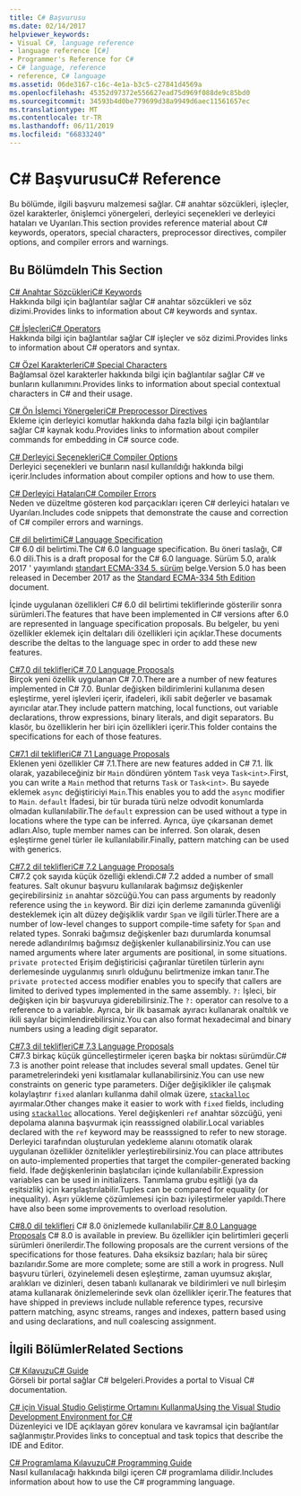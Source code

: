```yaml
---
title: C# Başvurusu
ms.date: 02/14/2017
helpviewer_keywords:
- Visual C#, language reference
- language reference [C#]
- Programmer's Reference for C#
- C# language, reference
- reference, C# language
ms.assetid: 06de3167-c16c-4e1a-b3c5-c27841d4569a
ms.openlocfilehash: 45352d97372e556627ead75d969f088de9c85bd0
ms.sourcegitcommit: 34593b4d0be779699d38a9949d6aec11561657ec
ms.translationtype: MT
ms.contentlocale: tr-TR
ms.lasthandoff: 06/11/2019
ms.locfileid: "66833240"
---
```

# <a name="c-reference"></a><span data-ttu-id="dc85b-102">C# Başvurusu</span><span class="sxs-lookup"><span data-stu-id="dc85b-102">C# Reference</span></span>
<span data-ttu-id="dc85b-103">Bu bölümde, ilgili başvuru malzemesi sağlar. C# anahtar sözcükleri, işleçler, özel karakterler, önişlemci yönergeleri, derleyici seçenekleri ve derleyici hataları ve Uyarıları.</span><span class="sxs-lookup"><span data-stu-id="dc85b-103">This section provides reference material about C# keywords, operators, special characters, preprocessor directives, compiler options, and compiler errors and warnings.</span></span>  
  
## <a name="in-this-section"></a><span data-ttu-id="dc85b-104">Bu Bölümde</span><span class="sxs-lookup"><span data-stu-id="dc85b-104">In This Section</span></span>  
 [<span data-ttu-id="dc85b-105">C# Anahtar Sözcükleri</span><span class="sxs-lookup"><span data-stu-id="dc85b-105">C# Keywords</span></span>](../../csharp/language-reference/keywords/index.md)  
 <span data-ttu-id="dc85b-106">Hakkında bilgi için bağlantılar sağlar C# anahtar sözcükleri ve söz dizimi.</span><span class="sxs-lookup"><span data-stu-id="dc85b-106">Provides links to information about C# keywords and syntax.</span></span>  
  
 [<span data-ttu-id="dc85b-107">C# İşleçleri</span><span class="sxs-lookup"><span data-stu-id="dc85b-107">C# Operators</span></span>](../../csharp/language-reference/operators/index.md)  
 <span data-ttu-id="dc85b-108">Hakkında bilgi için bağlantılar sağlar C# işleçler ve söz dizimi.</span><span class="sxs-lookup"><span data-stu-id="dc85b-108">Provides links to information about C# operators and syntax.</span></span>  

 [<span data-ttu-id="dc85b-109">C# Özel Karakterleri</span><span class="sxs-lookup"><span data-stu-id="dc85b-109">C# Special Characters</span></span>](../../csharp/language-reference/tokens/index.md)  
 <span data-ttu-id="dc85b-110">Bağlamsal özel karakterler hakkında bilgi için bağlantılar sağlar C# ve bunların kullanımını.</span><span class="sxs-lookup"><span data-stu-id="dc85b-110">Provides links to information about special contextual characters in C# and their usage.</span></span>  

 [<span data-ttu-id="dc85b-111">C# Ön İşlemci Yönergeleri</span><span class="sxs-lookup"><span data-stu-id="dc85b-111">C# Preprocessor Directives</span></span>](../../csharp/language-reference/preprocessor-directives/index.md)  
 <span data-ttu-id="dc85b-112">Ekleme için derleyici komutlar hakkında daha fazla bilgi için bağlantılar sağlar C# kaynak kodu.</span><span class="sxs-lookup"><span data-stu-id="dc85b-112">Provides links to information about compiler commands for embedding in C# source code.</span></span>  
  
 [<span data-ttu-id="dc85b-113">C# Derleyici Seçenekleri</span><span class="sxs-lookup"><span data-stu-id="dc85b-113">C# Compiler Options</span></span>](../../csharp/language-reference/compiler-options/index.md)  
 <span data-ttu-id="dc85b-114">Derleyici seçenekleri ve bunların nasıl kullanıldığı hakkında bilgi içerir.</span><span class="sxs-lookup"><span data-stu-id="dc85b-114">Includes information about compiler options and how to use them.</span></span>  
  
 [<span data-ttu-id="dc85b-115">C# Derleyici Hataları</span><span class="sxs-lookup"><span data-stu-id="dc85b-115">C# Compiler Errors</span></span>](../../csharp/language-reference/compiler-messages/index.md)  
 <span data-ttu-id="dc85b-116">Neden ve düzeltme gösteren kod parçacıkları içeren C# derleyici hataları ve Uyarıları.</span><span class="sxs-lookup"><span data-stu-id="dc85b-116">Includes code snippets that demonstrate the cause and correction of C# compiler errors and warnings.</span></span>  
  
 [<span data-ttu-id="dc85b-117">C# dil belirtimi</span><span class="sxs-lookup"><span data-stu-id="dc85b-117">C# Language Specification</span></span>](../../../_csharplang/spec/introduction.md)  
 <span data-ttu-id="dc85b-118">C# 6.0 dil belirtimi.</span><span class="sxs-lookup"><span data-stu-id="dc85b-118">The C# 6.0 language specification.</span></span> <span data-ttu-id="dc85b-119">Bu öneri taslağı, C# 6.0 dili.</span><span class="sxs-lookup"><span data-stu-id="dc85b-119">This is a draft proposal for the C# 6.0 language.</span></span> <span data-ttu-id="dc85b-120">Sürüm 5.0, aralık 2017 ' yayımlandı [standart ECMA-334 5. sürüm](https://www.ecma-international.org/publications/files/ECMA-ST/ECMA-334.pdf) belge.</span><span class="sxs-lookup"><span data-stu-id="dc85b-120">Version 5.0 has been released in December 2017 as the [Standard ECMA-334 5th Edition](https://www.ecma-international.org/publications/files/ECMA-ST/ECMA-334.pdf) document.</span></span>

<span data-ttu-id="dc85b-121">İçinde uygulanan özellikleri C# 6.0 dil belirtimi tekliflerinde gösterilir sonra sürümleri.</span><span class="sxs-lookup"><span data-stu-id="dc85b-121">The features that have been implemented in C# versions after 6.0 are represented in language specification proposals.</span></span> <span data-ttu-id="dc85b-122">Bu belgeler, bu yeni özellikler eklemek için deltaları dili özellikleri için açıklar.</span><span class="sxs-lookup"><span data-stu-id="dc85b-122">These documents describe the deltas to the language spec in order to add these new features.</span></span>

 [<span data-ttu-id="dc85b-123">C#7.0 dil teklifleri</span><span class="sxs-lookup"><span data-stu-id="dc85b-123">C# 7.0 Language Proposals</span></span>](../../../_csharplang/proposals/csharp-7.0/pattern-matching.md)  
 <span data-ttu-id="dc85b-124">Birçok yeni özellik uygulanan C# 7.0.</span><span class="sxs-lookup"><span data-stu-id="dc85b-124">There are a number of new features implemented in C# 7.0.</span></span> <span data-ttu-id="dc85b-125">Bunlar değişken bildirimlerini kullanıma desen eşleştirme, yerel işlevleri içerir, ifadeleri, ikili sabit değerler ve basamak ayırıcılar atar.</span><span class="sxs-lookup"><span data-stu-id="dc85b-125">They include pattern matching, local functions, out variable declarations, throw expressions, binary literals, and digit separators.</span></span> <span data-ttu-id="dc85b-126">Bu klasör, bu özelliklerin her biri için özellikleri içerir.</span><span class="sxs-lookup"><span data-stu-id="dc85b-126">This folder contains the specifications for each of those features.</span></span>
  
 [<span data-ttu-id="dc85b-127">C#7.1 dil teklifleri</span><span class="sxs-lookup"><span data-stu-id="dc85b-127">C# 7.1 Language Proposals</span></span>](../../../_csharplang/proposals/csharp-7.1/async-main.md)  
 <span data-ttu-id="dc85b-128">Eklenen yeni özellikler C# 7.1.</span><span class="sxs-lookup"><span data-stu-id="dc85b-128">There are new features added in C# 7.1.</span></span> <span data-ttu-id="dc85b-129">İlk olarak, yazabileceğiniz bir `Main` döndüren yöntem `Task` veya `Task<int>`.</span><span class="sxs-lookup"><span data-stu-id="dc85b-129">First, you can write a `Main` method that returns `Task` or `Task<int>`.</span></span> <span data-ttu-id="dc85b-130">Bu sayede eklemek `async` değiştiriciyi `Main`.</span><span class="sxs-lookup"><span data-stu-id="dc85b-130">This enables you to add the `async` modifier to `Main`.</span></span> <span data-ttu-id="dc85b-131">`default` İfadesi, bir tür burada türü nelze odvodit konumlarda olmadan kullanılabilir.</span><span class="sxs-lookup"><span data-stu-id="dc85b-131">The `default` expression can be used without a type in locations where the type can be inferred.</span></span> <span data-ttu-id="dc85b-132">Ayrıca, üye çıkarsanan demet adları.</span><span class="sxs-lookup"><span data-stu-id="dc85b-132">Also, tuple member names can be inferred.</span></span> <span data-ttu-id="dc85b-133">Son olarak, desen eşleştirme genel türler ile kullanılabilir.</span><span class="sxs-lookup"><span data-stu-id="dc85b-133">Finally, pattern matching can be used with generics.</span></span>

 [<span data-ttu-id="dc85b-134">C#7.2 dil teklifleri</span><span class="sxs-lookup"><span data-stu-id="dc85b-134">C# 7.2 Language Proposals</span></span>](../../../_csharplang/proposals/csharp-7.2/readonly-ref.md)  
 <span data-ttu-id="dc85b-135">C#7.2 çok sayıda küçük özelliği eklendi.</span><span class="sxs-lookup"><span data-stu-id="dc85b-135">C# 7.2 added a number of small features.</span></span> <span data-ttu-id="dc85b-136">Salt okunur başvuru kullanılarak bağımsız değişkenler geçirebilirsiniz `in` anahtar sözcüğü.</span><span class="sxs-lookup"><span data-stu-id="dc85b-136">You can pass arguments by readonly reference using the `in` keyword.</span></span> <span data-ttu-id="dc85b-137">Bir dizi için derleme zamanında güvenliği desteklemek için alt düzey değişiklik vardır `Span` ve ilgili türler.</span><span class="sxs-lookup"><span data-stu-id="dc85b-137">There are a number of low-level changes to support compile-time safety for `Span` and related types.</span></span> <span data-ttu-id="dc85b-138">Sonraki bağımsız değişkenler bazı durumlarda konumsal nerede adlandırılmış bağımsız değişkenler kullanabilirsiniz.</span><span class="sxs-lookup"><span data-stu-id="dc85b-138">You can use named arguments where later arguments are positional, in some situations.</span></span> <span data-ttu-id="dc85b-139">`private protected` Erişim değiştiricisi çağıranlar türetilen türlerin aynı derlemesinde uygulanmış sınırlı olduğunu belirtmenize imkan tanır.</span><span class="sxs-lookup"><span data-stu-id="dc85b-139">The `private protected` access modifier enables you to specify that callers are limited to derived types implemented in the same assembly.</span></span> <span data-ttu-id="dc85b-140">`?:` İşleci, bir değişken için bir başvuruya giderebilirsiniz.</span><span class="sxs-lookup"><span data-stu-id="dc85b-140">The `?:` operator can resolve to a reference to a variable.</span></span> <span data-ttu-id="dc85b-141">Ayrıca, bir ilk basamak ayıracı kullanarak onaltılık ve ikili sayılar biçimlendirebilirsiniz.</span><span class="sxs-lookup"><span data-stu-id="dc85b-141">You can also format hexadecimal and binary numbers using a leading digit separator.</span></span>

 [<span data-ttu-id="dc85b-142">C#7.3 dil teklifleri</span><span class="sxs-lookup"><span data-stu-id="dc85b-142">C# 7.3 Language Proposals</span></span>](../../../_csharplang/proposals/csharp-7.3/blittable.md)  
 <span data-ttu-id="dc85b-143">C#7.3 birkaç küçük güncelleştirmeler içeren başka bir noktası sürümdür.</span><span class="sxs-lookup"><span data-stu-id="dc85b-143">C# 7.3 is another point release that includes several small updates.</span></span> <span data-ttu-id="dc85b-144">Genel tür parametrelerindeki yeni kısıtlamalar kullanabilirsiniz.</span><span class="sxs-lookup"><span data-stu-id="dc85b-144">You can use new constraints on generic type parameters.</span></span> <span data-ttu-id="dc85b-145">Diğer değişiklikler ile çalışmak kolaylaştırır `fixed` alanları kullanma dahil olmak üzere, [ `stackalloc` ](./operators/stackalloc.md) ayırmalar.</span><span class="sxs-lookup"><span data-stu-id="dc85b-145">Other changes make it easier to work with `fixed` fields, including using [`stackalloc`](./operators/stackalloc.md) allocations.</span></span> <span data-ttu-id="dc85b-146">Yerel değişkenleri `ref` anahtar sözcüğü, yeni depolama alanına başvurmak için reasssigned olabilir.</span><span class="sxs-lookup"><span data-stu-id="dc85b-146">Local variables declared with the `ref` keyword may be reasssigned to refer to new storage.</span></span> <span data-ttu-id="dc85b-147">Derleyici tarafından oluşturulan yedekleme alanını otomatik olarak uygulanan özellikler öznitelikler yerleştirebilirsiniz.</span><span class="sxs-lookup"><span data-stu-id="dc85b-147">You can place attributes on auto-implemented properties that target the compiler-generated backing field.</span></span> <span data-ttu-id="dc85b-148">İfade değişkenlerinin başlatıcıları içinde kullanılabilir.</span><span class="sxs-lookup"><span data-stu-id="dc85b-148">Expression variables can be used in initializers.</span></span> <span data-ttu-id="dc85b-149">Tanımlama grubu eşitliği (ya da eşitsizlik) için karşılaştırılabilir.</span><span class="sxs-lookup"><span data-stu-id="dc85b-149">Tuples can be compared for equality (or inequality).</span></span> <span data-ttu-id="dc85b-150">Aşırı yükleme çözümlemesi için bazı iyileştirmeler yapıldı.</span><span class="sxs-lookup"><span data-stu-id="dc85b-150">There have also been some improvements to overload resolution.</span></span>
  
 <span data-ttu-id="dc85b-151">[C#8.0 dil teklifleri](../../../_csharplang/proposals/csharp-8.0/nullable-reference-types.md) C# 8.0 önizlemede kullanılabilir.</span><span class="sxs-lookup"><span data-stu-id="dc85b-151">[C# 8.0 Language Proposals](../../../_csharplang/proposals/csharp-8.0/nullable-reference-types.md) C# 8.0 is available in preview.</span></span> <span data-ttu-id="dc85b-152">Bu özellikler için belirtimleri geçerli sürümleri önerilerdir.</span><span class="sxs-lookup"><span data-stu-id="dc85b-152">The following proposals are the current versions of the specifications for those features.</span></span> <span data-ttu-id="dc85b-153">Daha eksiksiz bazıları; hala bir süreç bazılarıdır.</span><span class="sxs-lookup"><span data-stu-id="dc85b-153">Some are more complete; some are still a work in progress.</span></span> <span data-ttu-id="dc85b-154">Null başvuru türleri, özyinelemeli desen eşleştirme, zaman uyumsuz akışlar, aralıkları ve dizinleri, desen tabanlı kullanarak ve bildirimleri ve null birleşim atama kullanarak önizlemelerinde sevk olan özellikler içerir.</span><span class="sxs-lookup"><span data-stu-id="dc85b-154">The features that have shipped in previews include nullable reference types, recursive pattern matching, async streams, ranges and indexes, pattern based using and using declarations, and null coalescing assignment.</span></span>
  
## <a name="related-sections"></a><span data-ttu-id="dc85b-155">İlgili Bölümler</span><span class="sxs-lookup"><span data-stu-id="dc85b-155">Related Sections</span></span>  

 [<span data-ttu-id="dc85b-156">C# Kılavuzu</span><span class="sxs-lookup"><span data-stu-id="dc85b-156">C# Guide</span></span>](../../csharp/index.md)  
 <span data-ttu-id="dc85b-157">Görseli bir portal sağlar C# belgeleri.</span><span class="sxs-lookup"><span data-stu-id="dc85b-157">Provides a portal to Visual C# documentation.</span></span>  
  
 [<span data-ttu-id="dc85b-158">C# için Visual Studio Geliştirme Ortamını Kullanma</span><span class="sxs-lookup"><span data-stu-id="dc85b-158">Using the Visual Studio Development Environment for C#</span></span>](/visualstudio/csharp-ide/using-the-visual-studio-development-environment-for-csharp)  
 <span data-ttu-id="dc85b-159">Düzenleyici ve IDE açıklayan görev konulara ve kavramsal için bağlantılar sağlanmıştır.</span><span class="sxs-lookup"><span data-stu-id="dc85b-159">Provides links to conceptual and task topics that describe the IDE and Editor.</span></span>  
  
 [<span data-ttu-id="dc85b-160">C# Programlama Kılavuzu</span><span class="sxs-lookup"><span data-stu-id="dc85b-160">C# Programming Guide</span></span>](../../csharp/programming-guide/index.md)  
 <span data-ttu-id="dc85b-161">Nasıl kullanılacağı hakkında bilgi içeren C# programlama dilidir.</span><span class="sxs-lookup"><span data-stu-id="dc85b-161">Includes information about how to use the C# programming language.</span></span>
